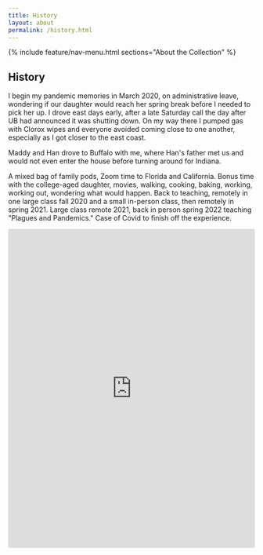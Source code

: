 ```yaml
---
title: History
layout: about
permalink: /history.html
---
```

{% include feature/nav-menu.html sections="About the Collection" %}

## History

I begin my pandemic memories in March 2020, on administrative leave, wondering if our daughter would reach her spring break before I needed to pick her up. I drove east days early, after a late Saturday call the day after UB had announced it was shutting down. On my way there I pumped gas with Clorox wipes and everyone avoided coming close to one another, especially as I got closer to the east coast.

Maddy and Han drove to Buffalo with me, where Han's father met us and would not even enter the house before turning around for Indiana. 

A mixed bag of family pods, Zoom time to Florida and California. Bonus time with the college-aged daughter, movies, walking, cooking, baking, working, working out, wondering what would happen. Back to teaching, remotely in one large class fall 2020 and a small in-person class, then remotely in spring 2021. Large class remote 2021, back in person spring 2022 teaching "Plagues and Pandemics." Case of Covid to finish off the experience.

<iframe src='https://cdn.knightlab.com/libs/timeline3/latest/embed/index.html?source=16Lhttps:&font=Default&lang=en&initial_zoom=2&height=650' width='100%' height='650' webkitallowfullscreen mozallowfullscreen allowfullscreen frameborder='0'></iframe>
